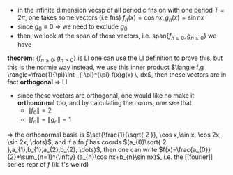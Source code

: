 - in the infinite dimension vecsp of all periodic fns on with one period $T=2\pi$, one takes some vectors (i.e fns) $f_{n}(x)=\cos nx, g_{n}(x)=\sin nx$
- since $g_{0}\equiv 0$ => we need to exclude $g_{0}$
- then, we look at the span of these vectors, i.e. $\text{span}\{ f_{n\geq 0}, g_{n\geq 0} \}$ we have

**theorem:** $\{ f_{n\geq 0}, g_{n>0} \}$ is LI
one can use the LI definition to prove this, but this is the normie way
instead, we use this inner product $\langle f,g \rangle=\frac{1}{\pi}\int _{-\pi}^{\pi} f(x)g(x) \, dx$, then these vectors are in fact **orthogonal** => LI

- since these vectors are orthogonal, one would like no make it **orthonormal** too, and by calculating the norms, one see that
	- $\|f_{0}\|=2$
	- $\|f_{n}\|= \|g_{n}\|=1$

=> the orthonormal basis is $\set{\frac{1}{\sqrt{ 2 }}, \cos x,\sin x, \cos 2x, \sin 2x, \dots}$, and if a fn $f$ has coords $(a_{0}\sqrt{ 2 },a_{1},b_{1},a_{2},b_{2}, \dots)$, then one can write $f(x)=\frac{a_{0}}{2}+\sum_{n=1}^{\infty} (a_{n}\cos nx+b_{n}\sin nx)$, i.e. the [[fourier]] series repr of $f$ (ik it's weird)
